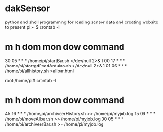 # dakSensor
python and shell programming for reading sensor data and creating website to present 
pi:~ $ crontab -l 
# m h  dom mon dow   command 
30 05 * * * /home/pi/startBar.sh >/dev/null 2>&amp;
1 00 17 * * * /home/pi/startgdReadArduino.sh >/dev/null 2>&amp;
1 01 06 * * * /home/pi/allhistory.sh  >allbar.html    

root:/home/pi# crontab -l 
# m h  dom mon dow   command 
45 16 * * * /home/pi/archiveerHistory.sh >> /home/pi/myjob.log 
15 06 * * * /home/pi/moveAllbar.sh >> /home/pi/myjob.log 
00 05 * * * /home/pi/archiveerBar.sh >> /home/pi/myjob.log
